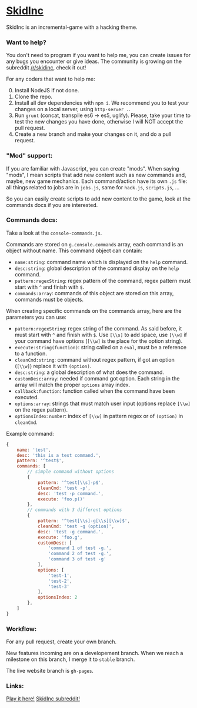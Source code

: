 # [SkidInc](https://totominc.github.io/skid-inc/ "SkidInc")

SkidInc is an incremental-game with a hacking theme.

### Want to help?

You don't need to program if you want to help me, you can create issues for any bugs you encounter or give ideas. The community is growing on the subreddit [/r/skidinc](https://www.reddit.com/r/skidinc "SkidInc subreddit"), check it out!

For any coders that want to help me:

0. Install NodeJS if not done.
1. Clone the repo.
2. Install all dev dependencies with `npm i`. We recommend you to test your changes on a local server, using `http-server .`.
3. Run `grunt` (concat, transpile es6 -> es5, uglify). Please, take your time to test the new changes you have done, otherwise I will NOT accept the pull request.
4. Create a new branch and make your changes on it, and do a pull request.

### "Mod" support:

If you are familiar with Javascript, you can create "mods". When saying "mods", I mean scripts that add new content such as new commands and, maybe, new game mechanics. Each command/action have its own `.js` file: all things related to jobs are in `jobs.js`, same for `hack.js`, `scripts.js`, ...

So you can easily create scripts to add new content to the game, look at the commands docs if you are interested.

### Commands docs:

Take a look at the `console-commands.js`.

Commands are stored on `g.console.commands` array, each command is an object without name. This command object can contain:

- `name:string`: command name which is displayed on the `help` command.
- `desc:string`: global description of the command display on the `help` command.
- `pattern:regexString`: regex pattern of the command, regex pattern must start with `^` and finish with `$`.
- `commands:array`: commands of this object are stored on this array, commands must be objects.

When creating specific commands on the commands array, here are the parameters you can use:

- `pattern:regexString`: regex string of the command. As said before, it must start with `^` and finish with `$`. Use `[\\s]` to add space, use `[\\w]` if your command have options (`[\\w]` is the place for the option string).
- `execute:string(function)`: string called on a `eval`, must be a reference to a function.
- `cleanCmd:string`: command without regex pattern, if got an option (`[\\w]`) replace it with `(option)`.
- `desc:string`: a global description of what does the command.
- `customDesc:array`: needed if command got option. Each string in the array will match the proper `options` array index.
- `callback:function`: function called when the command have been executed.
- `options:array`: strings that must match user input (options replace `[\\w]` on the regex pattern).
- `optionsIndex:number`: index of `[\\w]` in pattern regex or of `(option)` in `cleanCmd`.

Example command:

```javascript
{
	name: 'test',
	desc: 'this is a test command.',
	pattern: '^test$',
	commands: [
		// simple command without options
		{
			pattern: '^test[\\s]-p$',
			cleanCmd: 'test -p',
			desc: 'test -p command.',
			execute: 'foo.p()'
		},
		// commands with 3 different options
		{
			pattern: '^test[\\s]-g[\\s][\\w]$',
			cleanCmd: 'test -g (option)',
			desc: 'test -g command.',
			execute: 'foo.g',
			customDesc: [
				'command 1 of test -g.',
				'command 2 of test -g.',
				'command 3 of test -g'
			],
			options: [
				'test-1',
				'test-2',
				'test-3'
			],
			optionsIndex: 2
		},
	]
}
```

### Workflow:

For any pull request, create your own branch.

New features incoming are on a developement branch. When we reach a milestone on this branch, I merge it to `stable` branch.

The live website branch is `gh-pages`.

### Links:

[Play it here!](https://totominc.github.io/skid-inc/ "SkidInc game")
[SkidInc subreddit!](https://www.reddit.com/r/skidinc "SkidInc subreddit")
